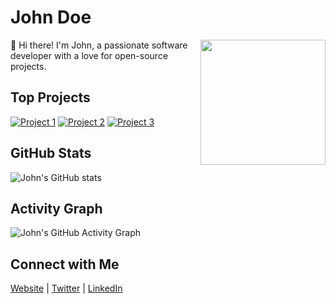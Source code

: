 <!-- Your Name and Profile Picture -->
# John Doe
<img align="right" src="profile-picture.jpg" width="200"/>

<!-- Bio -->
👋 Hi there! I'm John, a passionate software developer with a love for open-source projects.

<!-- Top Repositories -->
## Top Projects
[![Project 1](https://img.shields.io/badge/-Project%201-blue)](link)
[![Project 2](https://img.shields.io/badge/-Project%202-red)](link)
[![Project 3](https://img.shields.io/badge/-Project%203-orange)](link)

<!-- GitHub Stats -->
## GitHub Stats
![John's GitHub stats](https://github-readme-stats.vercel.app/api?username=johndoe&show_icons=true&theme=radical)

<!-- Activity Graph -->
## Activity Graph
![John's GitHub Activity Graph](https://activity-graph.herokuapp.com/graph?username=johndoe&theme=react-dark)

<!-- Additional Information -->
## Connect with Me
[Website](https://www.johndoe.com) | [Twitter](https://twitter.com/johndoe) | [LinkedIn](https://www.linkedin.com/in/johndoe/)

